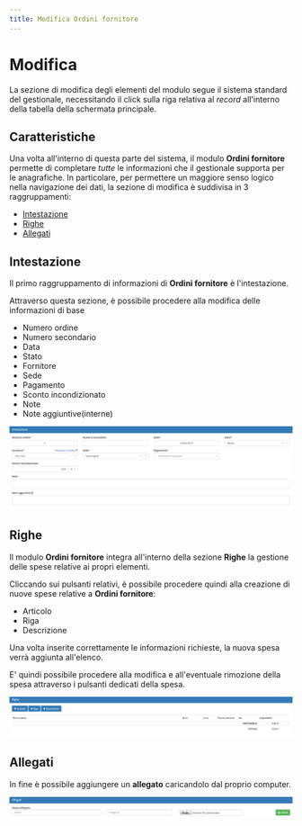 ```yaml
---
title: Modifica Ordini fornitore
---
```


# Modifica

La sezione di modifica degli elementi del modulo segue il sistema standard del gestionale, necessitando il click sulla riga relativa al _record_ all'interno della tabella della schermata principale.

## Caratteristiche

Una volta all'interno di questa parte del sistema, il modulo **Ordini fornitore** permette di completare _tutte_ le informazioni che il gestionale supporta per le anagrafiche. In particolare, per permettere un maggiore senso logico nella navigazione dei dati, la sezione di modifica è suddivisa in 3 raggruppamenti:

* [Intestazione](modifica.md#intestazione)
* [Righe](modifica.md#righe)
* [Allegati](modifica.md#allegati)

## **Intestazione**

Il primo raggruppamento di informazioni di **Ordini fornitore** è l'intestazione.

Attraverso questa sezione, è possibile procedere alla modifica delle informazioni di base

* Numero ordine
* Numero secondario
* Data
* Stato
* Fornitore
* Sede
* Pagamento
* Sconto incondizionato
* Note
* Note aggiuntive\(interne\)

![Screenshot sezione intestazione ordini fornitore](../../../.gitbook/assets/intestazioneordinifornitore.PNG)

## Righe

Il modulo **Ordini fornitore** integra all'interno della sezione **Righe** la gestione delle spese relative ai propri elementi.

Cliccando sui pulsanti relativi, è possibile procedere quindi alla creazione di nuove spese relative a **Ordini fornitore**:

* Articolo
* Riga
* Descrizione

Una volta inserite correttamente le informazioni richieste, la nuova spesa verrà aggiunta all'elenco.

E' quindi possibile procedere alla modifica e all'eventuale rimozione della spesa attraverso i pulsanti dedicati della spesa.

![Screenshot creazione righe ](../../../.gitbook/assets/righeordinifornitore%20%281%29%20%282%29.PNG)

## Allegati

In fine è possibile aggiungere un **allegato** caricandolo dal proprio computer.

![Screenshot caricamento allegati](../../../.gitbook/assets/allegatiordinifornitore.PNG)


